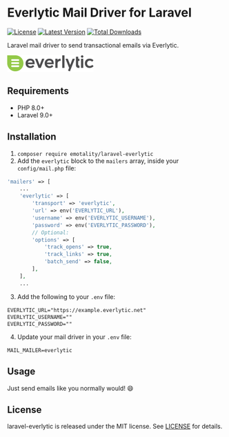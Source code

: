 # Everlytic Mail Driver for Laravel

<p>
    <a href="https://packagist.org/packages/emotality/laravel-everlytic"><img src="https://img.shields.io/packagist/l/emotality/laravel-everlytic" alt="License"></a>
    <a href="https://packagist.org/packages/emotality/laravel-everlytic"><img src="https://img.shields.io/packagist/v/emotality/laravel-everlytic" alt="Latest Version"></a>
    <a href="https://packagist.org/packages/emotality/laravel-everlytic"><img src="https://img.shields.io/packagist/dt/emotality/laravel-everlytic" alt="Total Downloads"></a>
</p>

Laravel mail driver to send transactional emails via Everlytic.

<p>
    <a href="https://www.everlytic.com" target="_blank">
        <img src="https://raw.githubusercontent.com/emotality/files/master/GitHub/everlytic.png" height="39">
    </a>
</p>

## Requirements

- PHP 8.0+
- Laravel 9.0+

## Installation

1. `composer require emotality/laravel-everlytic`
2. Add the `everlytic` block to the `mailers` array, inside your `config/mail.php` file:

```php
'mailers' => [
    ...
    'everlytic' => [
        'transport' => 'everlytic',
        'url' => env('EVERLYTIC_URL'),
        'username' => env('EVERLYTIC_USERNAME'),
        'password' => env('EVERLYTIC_PASSWORD'),
        // Optional:
        'options' => [
            'track_opens' => true,
            'track_links' => true,
            'batch_send' => false,
        ],
    ],
    ...
```

3. Add the following to your `.env` file:

```
EVERLYTIC_URL="https://example.everlytic.net"
EVERLYTIC_USERNAME=""
EVERLYTIC_PASSWORD=""
```
4. Update your mail driver in your `.env` file: 

```
MAIL_MAILER=everlytic
```

## Usage

Just send emails like you normally would! :smile:

## License

laravel-everlytic is released under the MIT license. See [LICENSE](https://github.com/emotality/laravel-everlytic/blob/master/LICENSE) for details.
